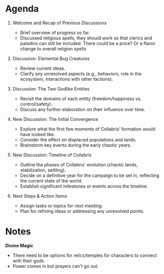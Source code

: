 # Agenda
1. Welcome and Recap of Previous Discussions
	- Brief overview of progress so far.
	- Discussed religious spells, they should work so that clerics and paladins can still be included. There could be a price? Or a flavor change to overall religion spells

2. Discussion: Elemental Bug Creatures
	- Review current ideas.
    - Clarify any unresolved aspects (e.g., behaviors, role in the ecosystem, interactions with other factions).

3. Discussion: The Two Godlike Entities
	- Revisit the domains of each entity (freedom/happiness vs. control/safety).
	- Discuss any further elaboration on their influence over time.

4. New Discussion: The Initial Convergence
	- Explore what the first few moments of Collabris’ formation would have looked like.
    - Consider the effect on displaced populations and lands.
    - Brainstorm key events during the early chaotic years.
    
5. New Discussion: Timeline of Collabris
	- Outline the phases of Collabris' evolution (chaotic lands, stabilization, settling).
	- Decide on a definitive year for the campaign to be set in, reflecting the current state of the world.
	- Establish significant milestones or events across the timeline.
    
6. Next Steps & Action Items
	- Assign tasks or topics for next meeting.
	- Plan for refining ideas or addressing any unresolved points.

# Notes

**Divine Magic**
- There need to be options for relics/temples for characters to connect with their gods.
- Power comes in but prayers can't go out.